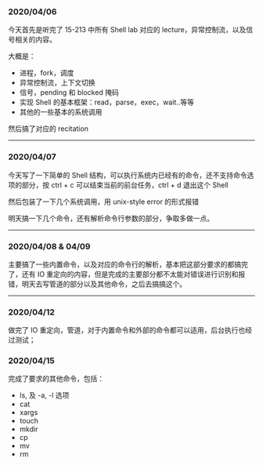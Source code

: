 ### 2020/04/06

今天首先是听完了 15-213 中所有 Shell lab 对应的 lecture，异常控制流，以及信号相关的内容。

大概是：

- 进程，fork，调度
- 异常控制流，上下文切换
- 信号，pending 和 blocked 掩码
- 实现 Shell 的基本框架：read，parse，exec，wait..等等
- 其他的一些基本的系统调用

然后搞了对应的 recitation

---

### 2020/04/07

今天写了一下简单的 Shell 结构，可以执行系统内已经有的命令，还不支持命令选项的部分，按 ctrl + c  可以结束当前的前台任务，ctrl + d 退出这个 Shell

然后包装了一下几个系统调用，用 unix-style error 的形式报错

明天搞一下几个命令，还有解析命令行参数的部分，争取多做一点。

---

### 2020/04/08 & 04/09

主要搞了一些内置命令，以及对应的命令行的解析，基本把这部分要求的都搞完了，还有 IO 重定向的内容，但是完成的主要部分都不太能对错误进行识别和报错，明天去写管道的部分以及其他命令，之后去搞搞这个。

---

### 2020/04/12

做完了 IO 重定向，管道，对于内置命令和外部的命令都可以适用，后台执行也经过测试；

### 2020/04/15

完成了要求的其他命令，包括：

- ls, 及 -a, -l 选项
- cat 
- xargs
- touch
- mkdir
- cp
- mv
- rm